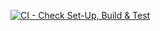 [![CI - Check Set-Up, Build & Test](https://github.com/bidzyyys/nillion-assignment/actions/workflows/ci.yml/badge.svg)](https://github.com/bidzyyys/nillion-assignment/actions/workflows/ci.yml)
